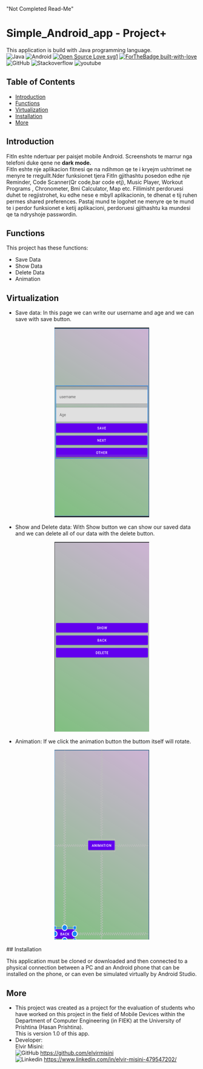 "Not Completed Read-Me"

# Simple_Android_app - Project+
This application is build with Java programming language.<br />
<img alt="Java" src="https://img.shields.io/badge/java-%23ED8B00.svg?style=for-the-badge&logo=java&logoColor=white"/>
<img alt="Android" src="https://img.shields.io/badge/Android-3DDC84?style=for-the-badge&logo=android&logoColor=white" />
[![Open Source Love svg1](https://badges.frapsoft.com/os/v1/open-source.svg?v=103)](https://github.com/ellerbrock/open-source-badges/)
[![ForTheBadge built-with-love](http://ForTheBadge.com/images/badges/built-with-love.svg)](https://GitHub.com/Naereen/)
<img alt="GitHub" src="https://img.shields.io/badge/GitHub-100000?style=for-the-badge&logo=github&logoColor=white" />
<img alt="Stackoverflow" src="https://img.shields.io/badge/Stack_Overflow-FE7A16?style=for-the-badge&logo=stack-overflow&logoColor=white" />
<img alt="youtube" src="https://img.shields.io/badge/YouTube-FF0000?style=for-the-badge&logo=youtube&logoColor=white" />
## Table of Contents
* [Introduction](#introduction)
* [Functions](#functions)
* [Virtualization](#virtualization)
* [Installation](#installation)
* [More](#more)
## Introduction
FitIn eshte ndertuar per paisjet mobile Android. Screenshots te marrur nga telefoni duke qene ne <strong>dark mode.<br></strong>
FitIn eshte nje aplikacion fitnesi qe na ndihmon qe te i kryejm ushtrimet ne menyre te rregullt.Nder funksionet tjera FitIn gjithashtu posedon edhe nje Reminder, Code Scanner(Qr code,bar code etj), Music Player, Workout Programs , Chronometer, Bmi Calculator, Map etc.
Fillimisht perdoruesi duhet te regjistrohet, ku edhe nese e mbyll aplikacionin, te dhenat e tij ruhen permes shared preferences. Pastaj mund te logohet ne menyre qe te mund te i perdor funksionet e ketij aplikacioni, perdoruesi gjithashtu ka mundesi qe ta ndryshoje passwordin.
## Functions
This project has these functions:
* Save Data
* Show Data
* Delete Data
* Animation
## Virtualization
* Save data: In this page we can write our username and age and we can save with save button.
<p align="center">
<img src="./Figures/1.PNG" alt="save-data" width="250" height="500">
</p>

* Show and Delete data: With Show button we can show our saved data and we can delete all of our data with the delete button.
<p float="left" align="center">
  <img src="./Figures/2.PNG" alt="show-delete_data" width="250" height="500">
</p>

* Animation: If we click the animation button the buttom itself will rotate.
<p float="left" align="center">
  <img src="./Figures/3.PNG" alt="animation" width="250" height="500">
</p>
## Installation

This application must be cloned or downloaded and then connected to a physical connection between a PC and an Android phone that can be installed on the phone, or can even be simulated virtually by Android Studio.

## More
* This project was created as a project for the evaluation of students who have worked on this project in the field of Mobile Devices within the Department of Computer Engineering (in FIEK) at the University of Prishtina (Hasan Prishtina).
<br>This is version 1.0 of this app.
* Developer:
<br>Elvir Misini:<br><img alt="GitHub" src="https://img.shields.io/badge/GitHub-100000?style=for-the-badge&logo=github&logoColor=white" /> https://github.com/elvirmisini
<br><img alt="Linkedin" src="https://img.shields.io/badge/LinkedIn-0077B5?style=for-the-badge&logo=linkedin&logoColor=white" /> https://www.linkedin.com/in/elvir-misini-479547202/
